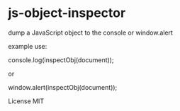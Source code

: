 # js-object-inspector
dump a JavaScript object to the console or window.alert

example use:

console.log(inspectObj(document)); 

or

window.alert(inspectObj(document)); 

License MIT
